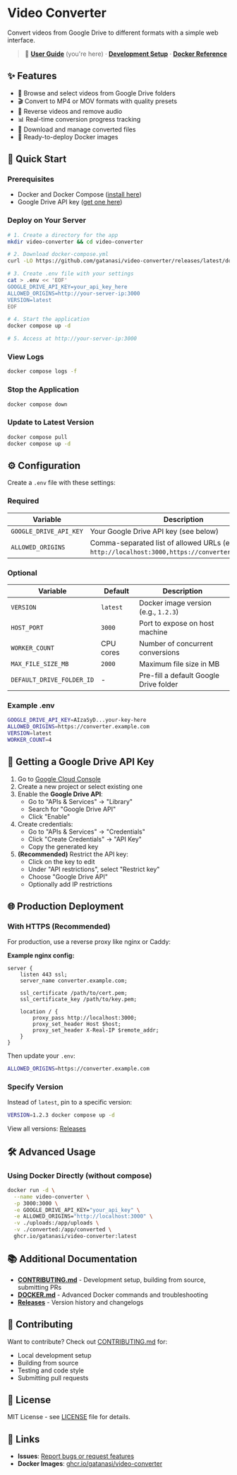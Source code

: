 # Video Converter

Convert videos from Google Drive to different formats with a simple web interface.

> 📖 **[User Guide](#)** (you're here) · **[Development Setup](CONTRIBUTING.md)** · **[Docker Reference](DOCKER.md)**

## ✨ Features

- 📁 Browse and select videos from Google Drive folders
- 🎬 Convert to MP4 or MOV formats with quality presets
- 🔄 Reverse videos and remove audio
- 📊 Real-time conversion progress tracking
- 💾 Download and manage converted files
- 🐳 Ready-to-deploy Docker images

## 🚀 Quick Start

### Prerequisites

- Docker and Docker Compose ([install here](https://docs.docker.com/get-docker/))
- Google Drive API key ([get one here](#getting-a-google-drive-api-key))

### Deploy on Your Server

```bash
# 1. Create a directory for the app
mkdir video-converter && cd video-converter

# 2. Download docker-compose.yml
curl -LO https://github.com/gatanasi/video-converter/releases/latest/download/docker-compose.yml

# 3. Create .env file with your settings
cat > .env << 'EOF'
GOOGLE_DRIVE_API_KEY=your_api_key_here
ALLOWED_ORIGINS=http://your-server-ip:3000
VERSION=latest
EOF

# 4. Start the application
docker compose up -d

# 5. Access at http://your-server-ip:3000
```

### View Logs

```bash
docker compose logs -f
```

### Stop the Application

```bash
docker compose down
```

### Update to Latest Version

```bash
docker compose pull
docker compose up -d
```

## ⚙️ Configuration

Create a `.env` file with these settings:

### Required

| Variable | Description |
|----------|-------------|
| `GOOGLE_DRIVE_API_KEY` | Your Google Drive API key (see below) |
| `ALLOWED_ORIGINS` | Comma-separated list of allowed URLs (e.g., `http://localhost:3000,https://converter.example.com`) |

### Optional

| Variable | Default | Description |
|----------|---------|-------------|
| `VERSION` | `latest` | Docker image version (e.g., `1.2.3`) |
| `HOST_PORT` | `3000` | Port to expose on host machine |
| `WORKER_COUNT` | CPU cores | Number of concurrent conversions |
| `MAX_FILE_SIZE_MB` | `2000` | Maximum file size in MB |
| `DEFAULT_DRIVE_FOLDER_ID` | - | Pre-fill a default Google Drive folder |

### Example .env

```bash
GOOGLE_DRIVE_API_KEY=AIzaSyD...your-key-here
ALLOWED_ORIGINS=https://converter.example.com
VERSION=latest
WORKER_COUNT=4
```

## 🔑 Getting a Google Drive API Key

1. Go to [Google Cloud Console](https://console.cloud.google.com/)
2. Create a new project or select existing one
3. Enable the **Google Drive API**:
   - Go to "APIs & Services" → "Library"
   - Search for "Google Drive API"
   - Click "Enable"
4. Create credentials:
   - Go to "APIs & Services" → "Credentials"
   - Click "Create Credentials" → "API Key"
   - Copy the generated key
5. **(Recommended)** Restrict the API key:
   - Click on the key to edit
   - Under "API restrictions", select "Restrict key"
   - Choose "Google Drive API"
   - Optionally add IP restrictions

## 🌐 Production Deployment

### With HTTPS (Recommended)

For production, use a reverse proxy like nginx or Caddy:

**Example nginx config:**
```nginx
server {
    listen 443 ssl;
    server_name converter.example.com;
    
    ssl_certificate /path/to/cert.pem;
    ssl_certificate_key /path/to/key.pem;
    
    location / {
        proxy_pass http://localhost:3000;
        proxy_set_header Host $host;
        proxy_set_header X-Real-IP $remote_addr;
    }
}
```

Then update your `.env`:
```bash
ALLOWED_ORIGINS=https://converter.example.com
```

### Specify Version

Instead of `latest`, pin to a specific version:

```bash
VERSION=1.2.3 docker compose up -d
```

View all versions: [Releases](https://github.com/gatanasi/video-converter/releases)

## 🛠️ Advanced Usage

### Using Docker Directly (without compose)

```bash
docker run -d \
  --name video-converter \
  -p 3000:3000 \
  -e GOOGLE_DRIVE_API_KEY="your_api_key" \
  -e ALLOWED_ORIGINS="http://localhost:3000" \
  -v ./uploads:/app/uploads \
  -v ./converted:/app/converted \
  ghcr.io/gatanasi/video-converter:latest
```

## 📚 Additional Documentation

- **[CONTRIBUTING.md](CONTRIBUTING.md)** - Development setup, building from source, submitting PRs
- **[DOCKER.md](DOCKER.md)** - Advanced Docker commands and troubleshooting
- **[Releases](https://github.com/gatanasi/video-converter/releases)** - Version history and changelogs

## 🤝 Contributing

Want to contribute? Check out [CONTRIBUTING.md](CONTRIBUTING.md) for:
- Local development setup
- Building from source
- Testing and code style
- Submitting pull requests

## 📄 License

MIT License - see [LICENSE](LICENSE) file for details.

## 🔗 Links

- **Issues**: [Report bugs or request features](https://github.com/gatanasi/video-converter/issues)
- **Docker Images**: [ghcr.io/gatanasi/video-converter](https://github.com/gatanasi/video-converter/pkgs/container/video-converter)
